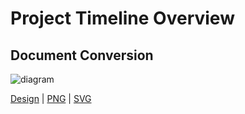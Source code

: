 # Project Timeline Overview

## Document Conversion

![diagram](project-timeline-overview.svg)

[Design](../architecture/containers/document-conversion) | [PNG](project-timeline-overview.png) | [SVG](project-timeline-overview.svg)
